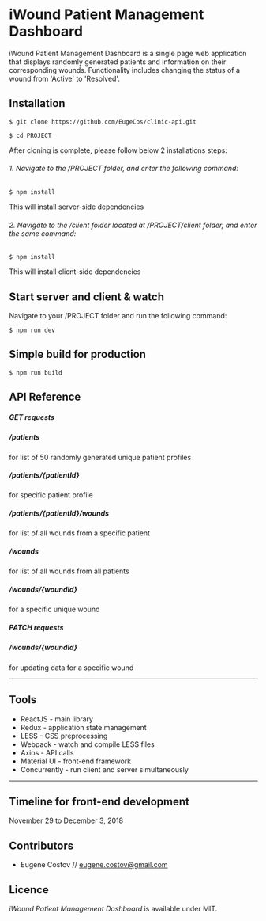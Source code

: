 # iWound Patient Management Dashboard

iWound Patient Management Dashboard is a single page web application that displays randomly generated patients and information on their corresponding wounds. Functionality includes changing the status of a wound from 'Active' to 'Resolved'.

## Installation

```
$ git clone https://github.com/EugeCos/clinic-api.git
```

```
$ cd PROJECT
```

After cloning is complete, please follow below 2 installations steps:

###### 1. Navigate to the /PROJECT folder, and enter the following command:

```
$ npm install
```

This will install server-side dependencies

###### 2. Navigate to the /client folder located at /PROJECT/client folder, and enter the same command:

```
$ npm install
```

This will install client-side dependencies

## Start server and client & watch

Navigate to your /PROJECT folder and run the following command:

```
$ npm run dev
```

## Simple build for production

```
$ npm run build
```

## API Reference

##### GET requests

##### /patients

for list of 50 randomly generated unique patient profiles

##### /patients/{patientId}

for specific patient profile

##### /patients/{patientId}/wounds

for list of all wounds from a specific patient

##### /wounds

for list of all wounds from all patients

##### /wounds/{woundId}

for a specific unique wound

##### PATCH requests

##### /wounds/{woundId}

for updating data for a specific wound

---

## Tools

- ReactJS - main library
- Redux - application state management
- LESS - CSS preprocessing
- Webpack - watch and compile LESS files
- Axios - API calls
- Material UI - front-end framework
- Concurrently - run client and server simultaneously

---

## Timeline for front-end development

November 29 to December 3, 2018

## Contributors

- Eugene Costov // eugene.costov@gmail.com

## Licence

_iWound Patient Management Dashboard_ is available under MIT.
